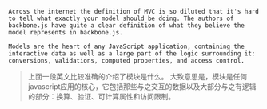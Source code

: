 `Across the internet the definition of MVC is so diluted that it's hard to tell what exactly your model should be doing. The authors of backbone.js have quite a clear definition of what they believe the model represents in backbone.js.`

`Models are the heart of any JavaScript application, containing the interactive data as well as a large part of the logic surrounding it: conversions, validations, computed properties, and access control.`

> 上面一段英文比较准确的介绍了模块是什么。
> 大致意思是，模块是任何javascript应用的核心，它包括那些与之交互的数据以及大部分与之有逻辑的部分：换算、验证、可计算属性和访问限制。


